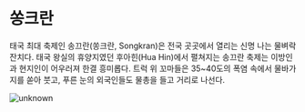 # 쏭크란
태국 최대 축제인 송끄란(쏭크란, Songkran)은 전국 곳곳에서 열리는 신명 나는 물벼락 잔치다. 태국 왕실의 휴양지였던 후아힌(Hua Hin)에서 펼쳐지는 송끄란 축제는 이방인과 현지인이 어우러져 한결 흥미롭다. 트럭 위 꼬마들은 35~40도의 폭염 속에서 물바가지를 쏟아 붓고, 푸른 눈의 외국인들도 물총을 들고 거리로 나선다.

![unknown](https://cloud.githubusercontent.com/assets/22021222/18654629/9fd28c9a-7f1d-11e6-86b7-149aafe49e43.jpeg)
